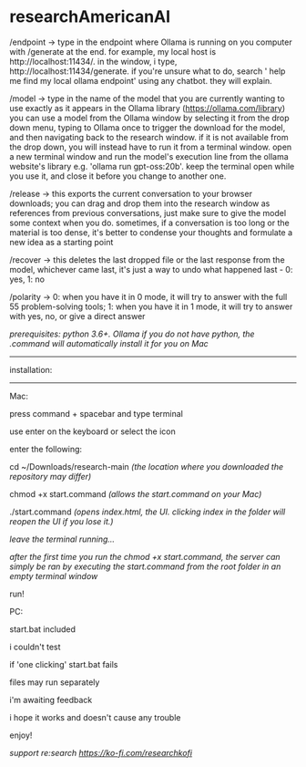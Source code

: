 # researchAmericanAI

/endpoint → type in the endpoint where Ollama is running on you computer with /generate at the end. for example, my local host is http://localhost:11434/. in the window, i type, http://localhost:11434/generate. if you're unsure what to do, search ' help me find my local ollama endpoint' using any chatbot. they will explain.

/model → type in the name of the model that you are currently wanting to use exactly as it appears in the Ollama library (https://ollama.com/library) you can use a model from the Ollama window by selecting it from the drop down menu, typing to Ollama once to trigger the download for the model, and then navigating back to the research window. if it is not available from the drop down, you will instead have to run it from a terminal window. open a new terminal window and run the model's execution line from the ollama website's library e.g. 'ollama run gpt-oss:20b'. keep the terminal open while you use it, and close it before you change to another one.

/release → this exports the current conversation to your browser downloads; you can drag and drop them into the research window as references from previous conversations, just make sure to give the model some context when you do. sometimes, if a conversation is too long or the material is too dense, it's better to condense your thoughts and formulate a new idea as a starting point

/recover → this deletes the last dropped file or the last response from the model, whichever came last, it's just a way to undo what happened last - 0: yes, 1: no

/polarity → 0: when you have it in 0 mode, it will try to answer with the full 55 problem-solving tools; 1: when you have it in 1 mode, it will try to answer with yes, no, or give a direct answer

*prerequisites: python 3.6+. Ollama* 
*if you do not have python, the .command will automatically install it for you on Mac*

*************
installation:
*************

Mac:

press command + spacebar and type terminal 

use enter on the keyboard or select the icon

enter the following:

cd ~/Downloads/research-main *(the location where you downloaded the repository may differ)*

chmod +x start.command *(allows the start.command on your Mac)*

./start.command *(opens index.html, the UI. clicking index in the folder will reopen the UI if you lose it.)*

*leave the terminal running...*

*after the first time you run the chmod +x start.command, the server can simply be ran by executing the start.command from the root folder in an empty terminal window*

run! 

PC: 

start.bat included

i couldn't test

if 'one clicking' start.bat fails

files may run separately 

i'm awaiting feedback

i hope it works and doesn't cause any trouble

enjoy!

*support re:search https://ko-fi.com/researchkofi*
